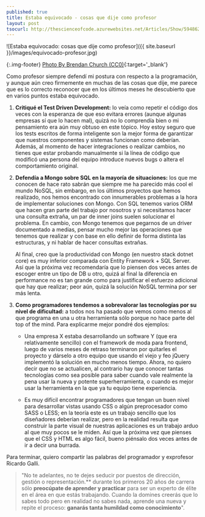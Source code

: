 ```yaml
---
published: true
title: Estaba equivocado - cosas que dije como profesor
layout: post
tsocurl: http://thescienceofcode.azurewebsites.net/Articles/Show/594862173e67156b40807c39
---
```

![Estaba equivocado: cosas que dije como profesor]({{ site.baseurl }}/images/equivocado-profesor.jpg)

{:.img-footer}
[Photo By Brendan Church (CC0)](https://unsplash.com/search/photos/ways){:target='_blank'}

Como profesor siempre defendí mi postura con respecto a la programación, y aunque aún creo firmemente en muchas de las cosas que dije, me parece que es lo correcto reconocer que en los últimos meses he descubierto que en varios puntos estaba equivocado.
<!--more-->

1. **Critiqué el Test Driven Development:** lo veía como repetir el código dos veces con la esperanza de que eso evitara errores (aunque algunas empresas sí que lo hacen mal), quizá no lo comprendía bien o mi pensamiento era aún muy obtuso en este tópico. Hoy estoy seguro que los tests escritos de forma inteligente son la mejor forma de garantizar que nuestros componentes y sistemas funcionan como deberían. Además, al momento de hacer integraciones o realizar cambios, no tienes que estar probando manualmente si la línea de código que modificó una persona del equipo introduce nuevos bugs o altera el comportamiento original.

2. **Defendía a Mongo sobre SQL en la mayoría de situaciones:** los que me conocen de hace rato sabrán que siempre me ha parecido más cool el mundo NoSQL, sin embargo, en los últimos proyectos que hemos realizado, nos hemos encontrado con innumerables problemas a la hora de implementar soluciones con Mongo. Con SQL tenemos varios ORM que hacen gran parte del trabajo por nosotros y si necesitamos hacer una consulta extraña, un par de inner joins suelen solucionar el problema. En cambio, con Mongo tenemos que pegarnos de un driver documentado a medias, pensar mucho mejor las operaciones que tenemos que realizar y con base en ello definir de forma distinta las estructuras, y ni hablar de hacer consultas extrañas.

   Al final, creo que la productividad con Mongo (en nuestro stack dotnet core) es muy inferior comparada con Entity Framework + SQL Server. Así que la próxima vez recomendaría que lo piensen dos veces antes de escoger entre un tipo de DB u otro, quizá al final la diferencia en performance no es tan grande como para justificar el esfuerzo adicional que hay que realizar; peor aún, quizá la solución NoSQL termina por ser más lenta.

3. **Como programadores tendemos a sobrevalorar las tecnologías por su nivel de dificultad:** a todos nos ha pasado que vemos como menos al que programa en una u otra herramienta sólo porque no hace parte del top of the mind. Para explicarme mejor pondré dos ejemplos:

    * Una empresa X estaba desarrollando un software Y (que era relativamente sencillo) con el framework de moda para frontend, luego de varios meses de retraso terminaron por quitarles el proyecto y dárselo a otro equipo que usando el viejo y feo jQuery implementó la solución en mucho menos tiempo. Ahora, no quiero decir que no se actualicen, al contrario hay que conocer tantas tecnologías como sea posible para saber cuando vale realmente la pena usar la nueva y potente superherramienta, o cuando es mejor usar la herramienta en la que ya tu equipo tiene experiencia.

    * Es muy difícil encontrar programadores que tengan un buen nivel para desarrollar vistas usando CSS o algún preprocesador como SASS o LESS; en la teoría este es un trabajo sencillo que los diseñadores deberían realizar, pero en la realidad resulta que construir la parte visual de nuestras aplicaciones es un trabajo arduo al que muy pocos se le miden. Así que la próxima vez que pienses que el CSS y HTML es algo fácil, bueno piénsalo dos veces antes de ir a decir una burrada.

Para terminar, quiero compartir las palabras del programador y exprofesor Ricardo Galli.

> "No te adelantes, no te dejes seducir por puestos de dirección, gestión o representación.** durante los primeros 20 años de carrera sólo **preocúpate de aprender y practicar** para ser un experto de élite en el área en que estás trabajando. Cuando la domines creerás que lo sabes todo pero en realidad no sabes nada, aprende una nueva y repite el proceso: **ganarás tanta humildad como conocimiento**".
